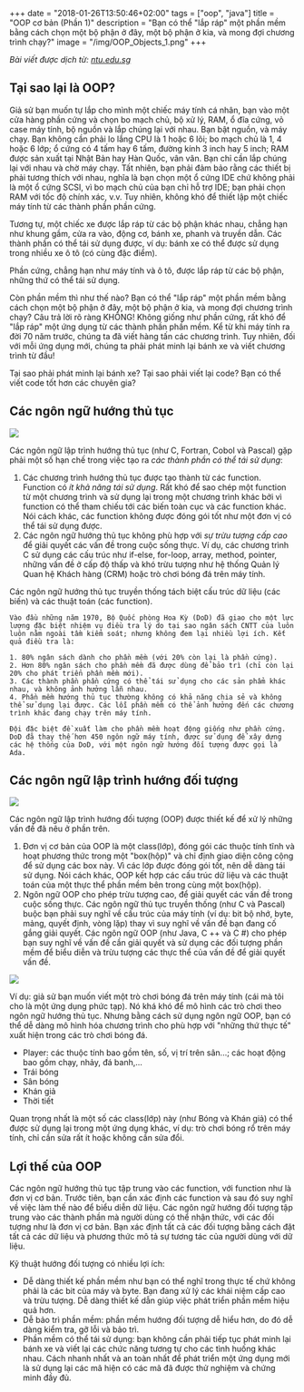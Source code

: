 +++
date = "2018-01-26T13:50:46+02:00"
tags = ["oop", "java"]
title = "OOP cơ bản (Phần 1)"
description = "Bạn có thể \"lắp ráp\" một phần mềm bằng cách chọn một bộ phận ở đây, một bộ phận ở kia, và mong đợi chương trình chạy?"
image = "/img/OOP_Objects_1.png"
+++

*Bài viết được dịch từ: [ntu.edu.sg](https://www.ntu.edu.sg/home/ehchua/programming/java/J3a_OOPBasics.html)*

## Tại sao lại là OOP?

Giả sử bạn muốn tự lắp cho mình một chiếc máy tính cá nhân, bạn vào một cửa hàng phần cứng và chọn bo mạch chủ, bộ xử lý, RAM, ổ đĩa cứng, vỏ case máy tính, bộ nguồn và lắp chúng lại với nhau. Bạn bật nguồn, và máy chạy. Bạn không cần phải lo lắng CPU là 1 hoặc 6 lõi; bo mạch chủ là 1, 4 hoặc 6 lớp; ổ cứng có 4 tấm hay 6 tấm, đường kính 3 inch hay 5 inch; RAM được sản xuất tại Nhật Bản hay Hàn Quốc, vân vân. Bạn chỉ cần lắp chúng lại với nhau và chờ máy chạy. Tất nhiên, bạn phải đảm bảo rằng các thiết bị phải tương thích với nhau, nghĩa là bạn chọn một ổ cứng IDE chứ không phải là một ổ cứng SCSI, vì bo mạch chủ của bạn chỉ hỗ trợ IDE; bạn phải chọn RAM với tốc độ chính xác, v.v. Tuy nhiên, không khó để thiết lập một chiếc máy tính từ các thành phần phần cứng. 

Tương tự, một chiếc xe được lắp ráp từ các bộ phận khác nhau, chẳng hạn như khung gầm, cửa ra vào, động cơ, bánh xe, phanh và truyền dẫn. Các thành phần có thể tái sử dụng được, ví dụ: bánh xe có thể được sử dụng trong nhiều xe ô tô (có cùng đặc điểm). 

Phần cứng, chẳng hạn như máy tính và ô tô, được lắp ráp từ các bộ phận, những thứ có thể tái sử dụng. 

Còn phần mềm thì như thế nào? Bạn có thể "lắp ráp" một phần mềm bằng cách chọn một bộ phận ở đây, một bộ phận ở kia, và mong đợi chương trình chạy? Câu trả lời rõ ràng KHÔNG! Không giống như phần cứng, rất khó để "lắp ráp" một ứng dụng từ các thành phần phần mềm. Kể từ khi máy tính ra đời 70 năm trước, chúng ta đã viết hàng tấn các chương trình. Tuy nhiên, đối với mỗi ứng dụng mới, chúng ta phải phát minh lại bánh xe và viết chương trình từ đầu! 

Tại sao phải phát minh lại bánh xe? Tại sao phải viết lại code? Bạn có thể viết code tốt hơn các chuyên gia?

## Các ngôn ngữ hướng thủ tục

![](https://www.ntu.edu.sg/home/ehchua/programming/java/images/OOP_CFunction.png)

Các ngôn ngữ lập trình hướng thủ tục (như C, Fortran, Cobol và Pascal) gặp phải một số hạn chế trong việc tạo ra *các thành phần có thể tái sử dụng*: 

1. Các chương trình hướng thủ tục được tạo thành từ các function. Function có *ít khả năng tái sử dụng*. Rất khó để sao chép một function từ một chương trình và sử dụng lại trong một chương trình khác bởi vì function có thể tham chiếu tới các biến toàn cục và các function khác. Nói cách khác, các function không được đóng gói tốt như một đơn vị có thể tái sử dụng được. 
2. Các ngôn ngữ hướng thủ tục không phù hợp với *sự trừu tượng cấp cao* để giải quyết các vấn đề trong cuộc sống thực. Ví dụ, các chương trình C sử dụng các cấu trúc như if-else, for-loop, array, method, pointer, những vấn đề ở cấp độ thấp và khó trừu tượng như hệ thống Quản lý Quan hệ Khách hàng (CRM) hoặc trò chơi bóng đá trên máy tính. 

Các ngôn ngữ hướng thủ tục truyền thống tách biệt cấu trúc dữ liệu (các biến) và các thuật toán (các function).

```
Vào đầu những năm 1970, Bộ Quốc phòng Hoa Kỳ (DoD) đã giao cho một lực lượng đặc biệt nhiệm vụ điều tra lý do tại sao ngân sách CNTT của luôn luôn nằm ngoài tầm kiểm soát; nhưng không đem lại nhiều lợi ích. Kết quả điều tra là: 

1. 80% ngân sách dành cho phần mềm (với 20% còn lại là phần cứng). 
2. Hơn 80% ngân sách cho phần mềm đã được dùng để bảo trì (chỉ còn lại 20% cho phát triển phần mềm mới). 
3. Các thành phần phần cứng có thể tái sử dụng cho các sản phẩm khác nhau, và không ảnh hưởng lẫn nhau. 
4. Phần mềm hướng thủ tục thường không có khả năng chia sẻ và không thể sử dụng lại được. Các lỗi phần mềm có thể ảnh hưởng đến các chương trình khác đang chạy trên máy tính. 

Đội đặc biệt đề xuất làm cho phần mềm hoạt động giống như phần cứng. DoD đã thay thế hơn 450 ngôn ngữ máy tính, được sử dụng để xây dựng các hệ thống của DoD, với một ngôn ngữ hướng đối tượng được gọi là Ada.
```

## Các ngôn ngữ lập trình hướng đối tượng

![](https://www.ntu.edu.sg/home/ehchua/programming/java/images/OOP_Objects.png)

Các ngôn ngữ lập trình hướng đối tượng (OOP) được thiết kế để xử lý những vấn đề đã nêu ở phần trên.

1. Đơn vị cơ bản của OOP là một class(lớp), đóng gói các thuộc tính tĩnh và hoạt phương thức trong một "box(hộp)" và chỉ định giao diện công cộng để sử dụng các box này. Vì các lớp được đóng gói tốt, nên dễ dàng tái sử dụng. Nói cách khác, OOP kết hợp các cấu trúc dữ liệu và các thuật toán của một thực thể phần mềm bên trong cùng một box(hộp). 
2. Ngôn ngữ OOP cho phép trừu tượng cao, để giải quyết các vấn đề trong cuộc sống thực. Các ngôn ngữ thủ tục truyền thống (như C và Pascal) buộc bạn phải suy nghĩ về cấu trúc của máy tính (ví dụ: bit bộ nhớ, byte, mảng, quyết định, vòng lặp) thay vì suy nghĩ về vấn đề bạn đang cố gắng giải quyết. Các ngôn ngữ OOP (như Java, C ++ và C #) cho phép bạn suy nghĩ về vấn đề cần giải quyết và sử dụng các đối tượng phần mềm để biểu diễn và trừu tượng các thực thể của vấn đề để giải quyết vấn đề.

![](https://www.ntu.edu.sg/home/ehchua/programming/java/images/OOP_SoccerGame.png)

Ví dụ: giả sử bạn muốn viết một trò chơi bóng đá trên máy tính (cái mà tôi cho là một ứng dụng phức tạp). Nó khá khó để mô hình các trò chơi theo ngôn ngữ hướng thủ tục. Nhưng bằng cách sử dụng ngôn ngữ OOP, bạn có thể dễ dàng mô hình hóa chương trình cho phù hợp với "những thứ thực tế" xuất hiện trong các trò chơi bóng đá. 

- Player: các thuộc tính bao gồm tên, số, vị trí trên sân...; các hoạt động bao gồm chạy, nhảy, đá banh,...
- Trái bóng
- Sân bóng
- Khán giả
- Thời tiết
 
Quan trọng nhất là một số các class(lớp) này (như Bóng và Khán giả) có thể được sử dụng lại trong một ứng dụng khác, ví dụ: trò chơi bóng rổ trên máy tính, chỉ cần sửa rất ít hoặc không cần sửa đổi.

## Lợi thế của OOP

Các ngôn ngữ hướng thủ tục tập trung vào các function, với function như là đơn vị cơ bản. Trước tiên, bạn cần xác định các function và sau đó suy nghĩ về việc làm thế nào để biểu diễn dữ liệu. Các ngôn ngữ hướng đối tượng tập trung vào các thành phần mà người dùng có thể nhận thức, với các đối tượng như là đơn vị cơ bản. Bạn xác định tất cả các đối tượng bằng cách đặt tất cả các dữ liệu và phương thức mô tả sự tương tác của người dùng với dữ liệu. 

Kỹ thuật hướng đối tượng có nhiều lợi ích: 

- Dễ dàng thiết kế phần mềm như bạn có thể nghĩ trong thực tế chứ không phải là các bit của máy và byte. Bạn đang xử lý các khái niệm cấp cao và trừu tượng. Dễ dàng thiết kế dẫn giúp việc phát triển phần mềm hiệu quả hơn. 
- Dễ bảo trì phần mềm: phần mềm hướng đối tượng dễ hiểu hơn, do đó dễ dàng kiểm tra, gỡ lỗi và bảo trì. 
- Phần mềm có thể tái sử dụng: bạn không cần phải tiếp tục phát minh lại bánh xe và viết lại các chức năng tương tự cho các tình huống khác nhau. Cách nhanh nhất và an toàn nhất để phát triển một ứng dụng mới là sử dụng lại các mã hiện có các mã đã được thử nghiệm và chứng minh đầy đủ.